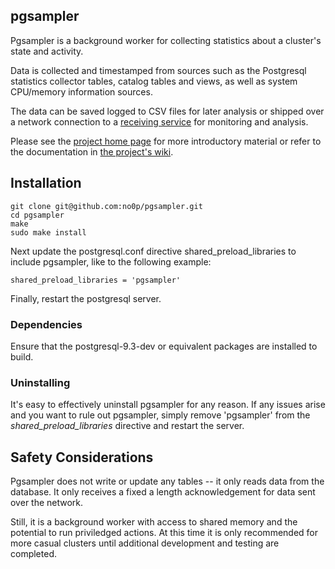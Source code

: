 ## pgsampler

Pgsampler is a background worker for collecting statistics about a cluster's state and activity.

Data is collected and timestamped from sources such as the Postgresql statistics collector tables, catalog tables and views, as well as system CPU/memory information sources.

The data can be saved logged to CSV files for later analysis or shipped over a network connection to a <a href="https://github.com/no0p/pgantenna">receiving service</a> for monitoring and analysis.

Please see the <a href="http://no0p.github.io/pgsampler/">project home page</a> for more introductory material or refer to the documentation in <a href="https://github.com/no0p/pgsampler/wiki">the project's wiki</a>.

## Installation

```
git clone git@github.com:no0p/pgsampler.git
cd pgsampler
make
sudo make install
```

Next update the postgresql.conf directive shared_preload_libraries to include pgsampler, like to the following example:

```
shared_preload_libraries = 'pgsampler'
```

Finally, restart the postgresql server.

### Dependencies

Ensure that the postgresql-9.3-dev or equivalent packages are installed to build.

### Uninstalling

It's easy to effectively uninstall pgsampler for any reason. If any issues arise and you want to rule out pgsampler, simply remove 'pgsampler' from the *shared_preload_libraries* directive and restart the server.

## Safety Considerations

Pgsampler does not write or update any tables -- it only reads data from the database.  It only receives a fixed a length acknowledgement for data sent over the network.

Still, it is a background worker with access to shared memory and the potential to run priviledged actions.  At this time it is only recommended for more casual clusters until additional development and testing are completed.

